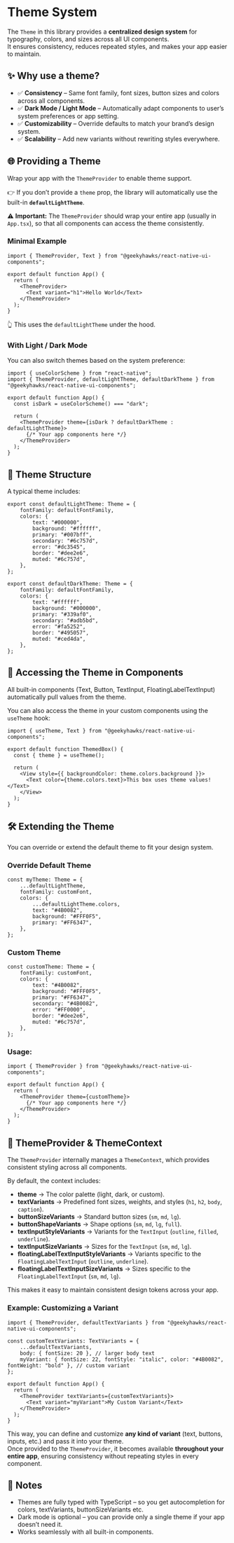 # Theme System

The `Theme` in this library provides a **centralized design system** for typography, colors, and sizes across all UI components.  
It ensures consistency, reduces repeated styles, and makes your app easier to maintain.


## ✨ Why use a theme?

- ✅ **Consistency** – Same font family, font sizes, button sizes and colors across all components.  
- ✅ **Dark Mode / Light Mode** – Automatically adapt components to user’s system preferences or app setting.  
- ✅ **Customizability** – Override defaults to match your brand’s design system.  
- ✅ **Scalability** – Add new variants without rewriting styles everywhere.  


## 🌐 Providing a Theme

Wrap your app with the `ThemeProvider` to enable theme support.

👉 If you don’t provide a `theme` prop, the library will automatically use the built-in **`defaultLightTheme`**.

⚠️ **Important:** The `ThemeProvider` should wrap your entire app (usually in `App.tsx`), so that all components can access the theme consistently.

### Minimal Example

```tsx
import { ThemeProvider, Text } from "@geekyhawks/react-native-ui-components";

export default function App() {
  return (
    <ThemeProvider>
      <Text variant="h1">Hello World</Text>
    </ThemeProvider>
  );
}
```
👆 This uses the `defaultLightTheme` under the hood.

### With Light / Dark Mode

You can also switch themes based on the system preference:

```tsx
import { useColorScheme } from "react-native";
import { ThemeProvider, defaultLightTheme, defaultDarkTheme } from "@geekyhawks/react-native-ui-components";

export default function App() {
  const isDark = useColorScheme() === "dark";

  return (
    <ThemeProvider theme={isDark ? defaultDarkTheme : defaultLightTheme}>
      {/* Your app components here */}
    </ThemeProvider>
  );
}
```


## 🔧 Theme Structure

A typical theme includes:

```tsx
export const defaultLightTheme: Theme = {
    fontFamily: defaultFontFamily,
    colors: {
        text: "#000000",
        background: "#ffffff",
        primary: "#007bff",
        secondary: "#6c757d",
        error: "#dc3545",
        border: "#dee2e6",
        muted: "#6c757d",
    },
};

export const defaultDarkTheme: Theme = {
    fontFamily: defaultFontFamily,
    colors: {
        text: "#ffffff",
        background: "#000000",
        primary: "#339af0",
        secondary: "#adb5bd",
        error: "#fa5252",
        border: "#495057",
        muted: "#ced4da",
    },
};
```


## 🎨 Accessing the Theme in Components

All built-in components (Text, Button, TextInput, FloatingLabelTextInput) automatically pull values from the theme.

You can also access the theme in your custom components using the `useTheme` hook:

```tsx
import { useTheme, Text } from "@geekyhawks/react-native-ui-components";

export default function ThemedBox() {
  const { theme } = useTheme();

  return (
    <View style={{ backgroundColor: theme.colors.background }}>
      <Text color={theme.colors.text}>This box uses theme values!</Text>
    </View>
  );
}
```


## 🛠 Extending the Theme

You can override or extend the default theme to fit your design system.

### Override Default Theme

```tsx
const myTheme: Theme = {
    ...defaultLightTheme,
    fontFamily: customFont,
    colors: {
        ...defaultLightTheme.colors,
        text: "#4B0082",
        background: "#FFF0F5",
        primary: "#FF6347",
    },
};
```

### Custom Theme

```tsx
const customTheme: Theme = {
    fontFamily: customFont,
    colors: {
        text: "#4B0082",
        background: "#FFF0F5",
        primary: "#FF6347",
        secondary: "#4B0082",
        error: "#FF0000",
        border: "#dee2e6",
        muted: "#6c757d",
    },
};
```

### Usage:

```tsx
import { ThemeProvider } from "@geekyhawks/react-native-ui-components";

export default function App() {
  return (
    <ThemeProvider theme={customTheme}>
      {/* Your app components here */}
    </ThemeProvider>
  );
}
```


## 🔧 ThemeProvider & ThemeContext

The `ThemeProvider` internally manages a `ThemeContext`, which provides consistent styling across all components.  

By default, the context includes:

- **theme** → The color palette (light, dark, or custom).
- **textVariants** → Predefined font sizes, weights, and styles (`h1`, `h2`, `body`, `caption`).
- **buttonSizeVariants** → Standard button sizes (`sm`, `md`, `lg`).
- **buttonShapeVariants** → Shape options (`sm`, `md`, `lg`, `full`).
- **textInputStyleVariants** → Variants for the `TextInput` (`outline`, `filled`, `underline`).
- **textInputSizeVariants** → Sizes for the `TextInput` (`sm`, `md`, `lg`).
- **floatingLabelTextInputStyleVariants** → Variants specific to the `FloatingLabelTextInput` (`outline`, `underline`).
- **floatingLabelTextInputSizeVariants** → Sizes specific to the `FloatingLabelTextInput` (`sm`, `md`, `lg`).

This makes it easy to maintain consistent design tokens across your app.

### Example: Customizing a Variant

```tsx
import { ThemeProvider, defaultTextVariants } from "@geekyhawks/react-native-ui-components";

const customTextVariants: TextVariants = {
    ...defaultTextVariants,
    body: { fontSize: 20 }, // larger body text
    myVariant: { fontSize: 22, fontStyle: "italic", color: "#4B0082", fontWeight: "bold" }, // custom variant
};

export default function App() {
  return (
    <ThemeProvider textVariants={customTextVariants}>
      <Text variant="myVariant">My Custom Variant</Text>
    </ThemeProvider>
  );
}
```
This way, you can define and customize **any kind of variant** (text, buttons, inputs, etc.) and pass it into your theme.  
Once provided to the `ThemeProvider`, it becomes available **throughout your entire app**, ensuring consistency without repeating styles in every component.


## 📓 Notes

- Themes are fully typed with TypeScript – so you get autocompletion for colors, textVariants, buttonSizeVariants etc.
- Dark mode is optional – you can provide only a single theme if your app doesn’t need it.
- Works seamlessly with all built-in components.

